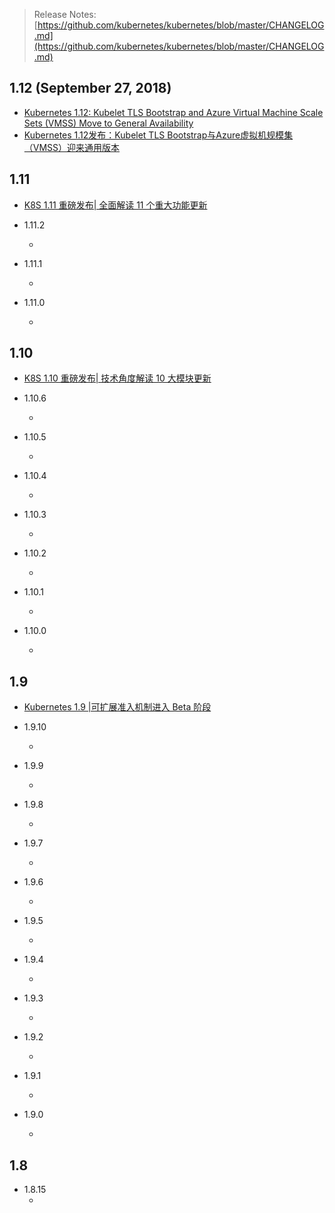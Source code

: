 > Release Notes: [https://github.com/kubernetes/kubernetes/blob/master/CHANGELOG.md](https://github.com/kubernetes/kubernetes/blob/master/CHANGELOG.md)

## 1.12 (September 27, 2018)

- [Kubernetes 1.12: Kubelet TLS Bootstrap and Azure Virtual Machine Scale Sets (VMSS) Move to General Availability](https://kubernetes.io/blog/2018/09/27/kubernetes-1.12-kubelet-tls-bootstrap-and-azure-virtual-machine-scale-sets-vmss-move-to-general-availability/)
- [Kubernetes 1.12发布：Kubelet TLS Bootstrap与Azure虚拟机规模集（VMSS）迎来通用版本](https://mp.weixin.qq.com/s/JGZmJceY6loprTQTJdwdmA)

## 1.11

- [K8S 1.11 重磅发布| 全面解读 11 个重大功能更新](https://mp.weixin.qq.com/s/aFk30bqOez44NFQ3KhZ37Q)

* 1.11.2
  - []()

* 1.11.1
  - []()

* 1.11.0
  - []()


## 1.10

- [K8S 1.10 重磅发布| 技术角度解读 10 大模块更新](https://mp.weixin.qq.com/s/TFlsJBACTuD8h7DrvfvuDA)

* 1.10.6
  - []()

* 1.10.5
  - []()

* 1.10.4
  - []()

* 1.10.3
  - []()

* 1.10.2
  - []()

* 1.10.1
  - []()

* 1.10.0
  - []()

## 1.9

- [Kubernetes 1.9 |可扩展准入机制进入 Beta 阶段](https://mp.weixin.qq.com/s/ayI9WmrkpJM6b3aKaVsdFQ)

* 1.9.10
  - []()

* 1.9.9
  - []()

* 1.9.8
  - []()

* 1.9.7
  - []()

* 1.9.6
  - []()

* 1.9.5
  - []()

* 1.9.4
  - []()

* 1.9.3
  - []()

* 1.9.2
  - []()

* 1.9.1
  - []()

* 1.9.0
  - []()

## 1.8

* 1.8.15
  - []()
